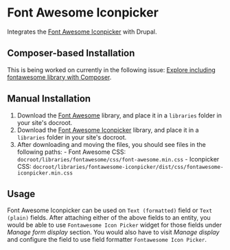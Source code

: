 # Font Awesome Iconpicker

Integrates the [Font Awesome Iconpicker](https://itsjavi.com/fontawesome-iconpicker/) with Drupal.

## Composer-based Installation

This is being worked on currently in the following issue: [Explore including fontawesome library with Composer](https://www.drupal.org/node/2839720).

## Manual Installation

  1. Download the [Font Awesome](http://fontawesome.io) library, and place it in a `libraries` folder in your site's docroot.
  2. Download the [Font Awesome Iconpicker](https://itsjavi.com/fontawesome-iconpicker/) library, and place it in a `libraries` folder in your site's docroot.
  3. After downloading and moving the files, you should see files in the following paths:
    - Font Awesome CSS: `docroot/libraries/fontawesome/css/font-awesome.min.css`
    - Iconpicker CSS: `docroot/libraries/fontawesome-iconpicker/dist/css/fontawesome-iconpicker.min.css`

## Usage
Font Awesome Iconpicker can be used on `Text (formatted)` field or `Text (plain)` fields.
After attaching either of the above fields to an entity, you would be able to use `Fontawesome Icon Picker` widget for those fields under *Manage form display* section.
You would also have to visit *Manage display* and configure the field to use field formatter `Fontawesome Icon Picker`.
